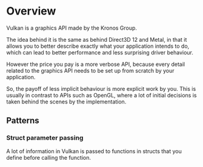 # Overview

Vulkan is a graphics API made by the Kronos Group.

The idea behind it is the same as behind Direct3D 12 and Metal, in that it allows you to better describe exactly what your application intends to do, which can lead to better performance and less surprising driver behaviour.

However the price you pay is a more verbose API, because every detail related to the graphics API needs to be set up from scratch by your application.

So, the payoff of less implicit behaviour is more explicit work by you. This is usually in contrast to APIs such as OpenGL, where a lot of initial decisions is taken behind the scenes by the implementation.

## Patterns

### Struct parameter passing

A lot of information in Vulkan is passed to functions in structs that you define before calling the function.